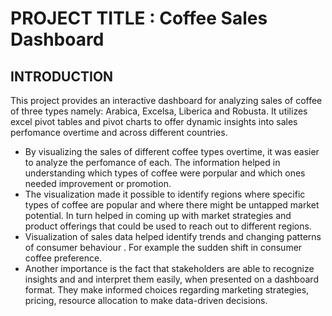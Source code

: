 # PROJECT TITLE : Coffee Sales Dashboard

## INTRODUCTION
This project provides an interactive dashboard for analyzing sales of coffee of three types namely: Arabica, Excelsa, Liberica and Robusta. It utilizes excel pivot tables and pivot charts to offer dynamic insights into sales perfomance overtime and across different countries.
- By visualizing the sales of different coffee types overtime, it was easier to analyze the perfomance of each. The information helped in understanding which types of coffee were porpular and which ones needed improvement or promotion.
- The visualization made it possible to identify regions where specific types of coffee are popular and where there might be untapped market potential. In turn helped in coming up with market strategies and product offerings that could be used to reach out to different regions.
- Visualization of sales data helped identify trends and changing patterns of consumer behaviour . For example the sudden shift in consumer coffee preference.
- Another importance is the fact that stakeholders are able to recognize insights and and interpret them easily, when presented on a dashboard format. They make informed choices regarding marketing strategies, pricing, resource allocation to make data-driven decisions.
